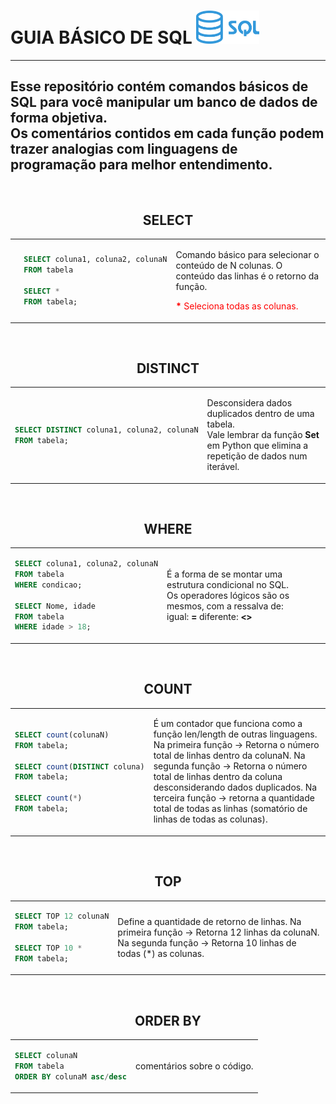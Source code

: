 
# GUIA BÁSICO DE SQL <img src="https://raw.githubusercontent.com/gusantos1/icons/main/iconsql.png" width="20%">

---
Esse repositório contém comandos básicos de SQL para você manipular um banco de dados de forma objetiva.</br>Os comentários contidos em cada função podem trazer analogias com linguagens de programação para melhor entendimento.
---

<div align="center">
<table>
<p align="center"><img align="center"><h2>SELECT</h2></p>
<tr>
<!-- Tabela code sql -->
<td>

  ```sql
    SELECT coluna1, coluna2, colunaN
    FROM tabela

    SELECT *
    FROM tabela;
  ```
</td>
<!-- Tabela comentário-->
<td>
<p>
  Comando básico para selecionar o conteúdo de N colunas. O conteúdo das linhas é o retorno da função. </br>
  <p style="color:#FF0000"><strong>*</strong> Seleciona todas as colunas.</p>
</p>
</td>
</tr>
</table>

<table>
<p align="center"><img align="center"><h2>DISTINCT</h2></p>
<tr>
<!-- Tabela code sql -->
<td>

  ```sql
  SELECT DISTINCT coluna1, coluna2, colunaN
  FROM tabela;
  ```
</td>
<!-- Tabela comentário-->
<td>
<p>
  Desconsidera dados duplicados dentro de uma tabela.</br>
  Vale lembrar da função <strong>Set</strong> em Python que elimina a repetição de dados num iterável.
</p>
</td>
</tr>
</table>

<table>
<p align="center"><img align="center"><h2>WHERE</h2></p>
<tr>
<!-- Tabela code sql -->
<td>

  ```sql
  SELECT coluna1, coluna2, colunaN
  FROM tabela
  WHERE condicao;

  SELECT Nome, idade
  FROM tabela
  WHERE idade > 18;
  ```
</td>
<!-- Tabela comentário-->
<td>
<p>
  É a forma de se montar uma estrutura condicional no SQL.</br>
  Os operadores lógicos são os mesmos, com a ressalva de:</br>
  igual: <strong>=</strong>
  diferente: <strong><></strong>
</p>
</td>
</tr>
</table>

<table>
<p align="center"><img align="center"><h2>COUNT</h2></p>
<tr>
<!-- Tabela code sql -->
<td>

  ```sql
  SELECT count(colunaN)
  FROM tabela;

  SELECT count(DISTINCT coluna)
  FROM tabela;

  SELECT count(*)
  FROM tabela;
  ```
</td>
<!-- Tabela comentário-->
<td>
<p>
  É um contador que funciona como a função len/length de outras linguagens.</br>
  Na primeira função -> Retorna o número total de linhas dentro da colunaN.
  Na segunda função -> Retorna o número total de linhas dentro da coluna desconsiderando dados duplicados.
  Na terceira função -> retorna a quantidade total de todas as linhas (somatório de linhas de todas as colunas).
</p>
</td>
</tr>
</table>

<table>
<p align="center"><img align="center"><h2>TOP</h2></p>
<tr>
<!-- Tabela code sql -->
<td>

  ```sql
  SELECT TOP 12 colunaN
  FROM tabela;

  SELECT TOP 10 *
  FROM tabela;
  ```
</td>
<!-- Tabela comentário-->
<td>
<p>
  Define a quantidade de retorno de linhas.
  Na primeira função -> Retorna 12 linhas da colunaN.
  Na segunda função -> Retorna 10 linhas de todas (*) as colunas.
</p>
</td>
</tr>
</table>

<table>
<p align="center"><img align="center"><h2>ORDER BY</h2></p>
<tr>
<!-- Tabela code sql -->
<td>

  ```sql
  SELECT colunaN
  FROM tabela
  ORDER BY colunaM asc/desc
  ```
</td>
<!-- Tabela comentário-->
<td>
<p>
  comentários sobre o código.
</p>
</td>
</tr>
</table>

</div>




